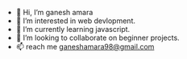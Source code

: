 - 👋 Hi, I’m ganesh amara
- 👀 I’m interested in web devlopment.
- 🌱 I’m currently learning javascript.
- 💞️ I’m looking to collaborate on beginner projects.
- 📫 reach me ganeshamara98@gmail.com

<!---
ganeshamara98/ganeshamara98 is a ✨ special ✨ repository because its `README.md` (this file) appears on your GitHub profile.
You can click the Preview link to take a look at your changes.
--->

